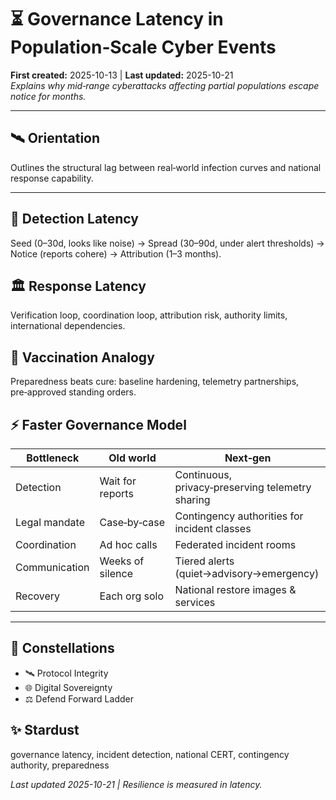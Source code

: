 # ⏳ Governance Latency in Population‑Scale Cyber Events
**First created:** 2025-10-13  |  **Last updated:** 2025-10-21  
*Explains why mid‑range cyberattacks affecting partial populations escape notice for months.*

---

## 🛰️ Orientation  
Outlines the structural lag between real‑world infection curves and national response capability.

---

## 🧪 Detection Latency  
Seed (0–30d, looks like noise) → Spread (30–90d, under alert thresholds) → Notice (reports cohere) → Attribution (1–3 months).

## 🏛️ Response Latency  
Verification loop, coordination loop, attribution risk, authority limits, international dependencies.

## 💉 Vaccination Analogy  
Preparedness beats cure: baseline hardening, telemetry partnerships, pre‑approved standing orders.

## ⚡ Faster Governance Model  
| Bottleneck | Old world | Next‑gen |
|---|---|---|
| Detection | Wait for reports | Continuous, privacy‑preserving telemetry sharing |
| Legal mandate | Case‑by‑case | Contingency authorities for incident classes |
| Coordination | Ad hoc calls | Federated incident rooms |
| Communication | Weeks of silence | Tiered alerts (quiet→advisory→emergency) |
| Recovery | Each org solo | National restore images & services |

---

## 🌌 Constellations  
- 🛰️ Protocol Integrity  
- 🌐 Digital Sovereignty  
- ⚖️ Defend Forward Ladder  

## ✨ Stardust  
governance latency, incident detection, national CERT, contingency authority, preparedness  

*Last updated 2025-10-21 | Resilience is measured in latency.*
